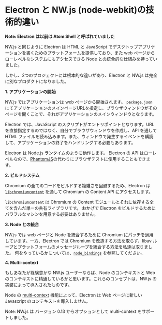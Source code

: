 # Electron と NW.js (node-webkit)の技術的違い

__Note: Electron は以前は Atom Shell と呼ばれていました__

NW.js と同じように Electron は HTML と JavaScript でデスクトップアプリケーションを書くためのプラットフォームを提供しており、また web ページからローレベルなシステムにもアクセスできる Node との統合的な仕組みを持っていました。

しかし、2つのプロジェクトには根本的な違いがあり、Electron と NW.js は完全に別なプロダクトになりました。

__1. アプリケーションの開始__

NW.js ではアプリケーションは web ページから開始されます。 `package.json` にてアプリケーションのメインページURLを指定し、ブラウザウィンドウがそのページを開くことで、それがアプリケーションのメインウィンドウとなります。

Electron では、JavaScript のスクリプトがエントリポイントとなります。URLを直接指定するのではなく、自分でブラウザウィンドウを作成し、API を通して HTML ファイルを読み込みます。また、ウィンドウで発生するイベントを購読して、アプリケーションの終了をハンドリングする必要もあります。

Electron は Node.js ランタイムのように動作します。 Electron の API はローレベルなので、[PhantomJS](http://phantomjs.org/)の代わりにブラウザテストに使用することもできます。

__2. ビルドシステム__

Chromium の全てのコードをビルドする複雑さを回避するため、Electron は [`libchromiumcontent`](https://github.com/electron/libchromiumcontent) を通して Chromium の Content API にアクセスします。

`libchromiumcontent` は Chromium の Content モジュールとそれに依存する全てを含んだ単一の共有ライブラリです。
おかげで Electron をビルドするためにパワフルなマシンを用意する必要はありません。

__3. Node との統合__

NW.js では web ページと Node を統合するために Chromium にパッチを適用しています。一方、Electron では Chromium を改造する方法を取らず、libuv ループとプラットフォームのメッセージループを統合する方法を私達は取りました。
何をやっているかについては、[`node_bindings`][node-bindings] を参照してください。

__4. Multi-context__

もしあなたが経験豊かな NW.js ユーザーならば、Node のコンテキストと Web のコンテキストに精通しているかと思います。これらのコンセプトは、NW.js の実装によって導入されたものです。

Node の [multi-context](http://strongloop.com/strongblog/whats-new-node-js-v0-12-multiple-context-execution/) 機能によって、Electron は Web ページに新しい Javascript のコンテキストを導入しません。

Note: NW.js は バージョン 0.13 からオプションとして multi-context をサポートしました。

[node-bindings]: https://github.com/electron/electron/tree/master/atom/common
